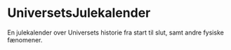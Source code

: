 # UniversetsJulekalender
En julekalender over Universets historie fra start til slut, samt andre fysiske fænomener.
